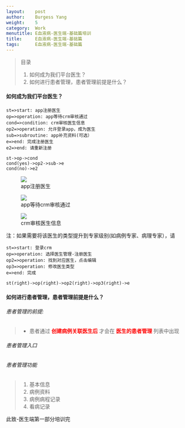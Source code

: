 ```yaml
---
layout:    post
author:    Burgess Yang
weight:    5
category:  Work          
menutitle: E血液病-医生端-基础篇培训
title:     E血液病-医生端-基础篇
tags:      E血液病-医生端-基础篇
---
```


<style>
.fr {color:red}
.fdg {color: #333} 
</style>

> 目录
> 1. 如何成为我们平台医生？
> 2. 如何进行患者管理，患者管理前提是什么？

#### 如何成为我们平台医生？
```flow
st=>start: app注册医生
op=>operation: app等待crm审核通过
cond=>condition: crm审核医生信息
op2=>operation: 允许登录app，成为医生
sub=>subroutine: app补充资料(可选）
e=>end: 完成注册医生
e2=>end: 请重新注册

st->op->cond
cond(yes)->op2->sub->e
cond(no)->e2
```

<div class="album">
   <figure>
      <img src="{{ "/media/img/20170321/doctor_register.jpeg" | absolute_url }}" />
      <figcaption>app注册医生</figcaption>
   </figure>
   <figure>
      <img src="{{ "/media/img/20170321/doctor_register_2.jpeg" | absolute_url }}" />
      <figcaption>app等待crm审核通过</figcaption>
   </figure>
   <figure>
      <img src="{{ "/media/img/20170321/crm_auth_doctor.png" | absolute_url }}" />
      <figcaption>crm审核医生信息</figcaption>
   </figure>
</div>

注：如果需要将该医生的类型提升到专家级别(如病例专家、病理专家），请
```flow
st=>start: 登录crm
op=>operation: 选择医生管理-注册医生
op2=>operation: 找到对应医生，点击编辑
op3=>operation: 修改医生类型
e=>end: 完成

st(right)->op(right)->op2(right)->op3(right)->e
```

#### 如何进行患者管理，患者管理前提是什么？

###### 患者管理的前提:
>
> * 患者通过 **<span class="fr">创建病例关联医生后</span>** 才会在 **<span class="fr">医生的患者管理</span>** 列表中出现

###### 患者管理入口



###### 患者管理功能
> 1. 基本信息
> 2. 病例资料
> 3. 病例病程记录
> 4. 看病记录


此致-医生端第一部分培训完
